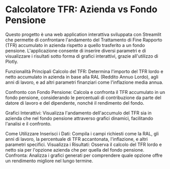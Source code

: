 # Calcolatore TFR: Azienda vs Fondo Pensione
Questo progetto è una web application interattiva sviluppata con Streamlit che permette di confrontare l'andamento del Trattamento di Fine Rapporto (TFR) accumulato in azienda rispetto a quello trasferito a un fondo pensione. L'applicazione consente di inserire diversi parametri e di visualizzare i risultati sotto forma di grafici interattivi, grazie all'utilizzo di Plotly.

Funzionalità Principali
Calcolo del TFR: Determina l'importo del TFR lordo e netto accumulato in azienda in base alla RAL (Reddito Annuo Lordo), agli anni di lavoro, e ad altri parametri finanziari come l'inflazione media annua.

Confronto con Fondo Pensione: Calcola e confronta il TFR accumulato in un fondo pensione, considerando le percentuali di contribuzione da parte del datore di lavoro e del dipendente, nonché il rendimento del fondo.

Grafici Interattivi: Visualizza l'andamento dell'accumulo del TFR sia in azienda che nel fondo pensione attraverso grafici dinamici, facilitando l'analisi e il confronto.

Come Utilizzare
Inserisci i Dati: Compila i campi richiesti come la RAL, gli anni di lavoro, la percentuale di TFR accantonata, l'inflazione, e altri parametri specifici.
Visualizza i Risultati: Osserva il calcolo del TFR lordo e netto sia per l'opzione azienda che per quella del fondo pensione.
Confronta: Analizza i grafici generati per comprendere quale opzione offre un rendimento migliore nel lungo termine. 
